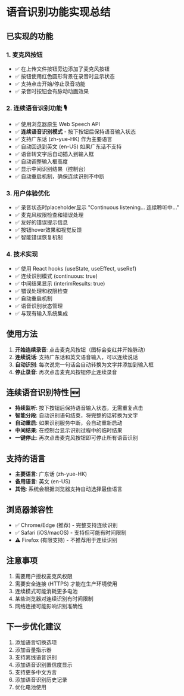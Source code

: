 # 语音识别功能实现总结

## 已实现的功能

### 1. 麦克风按钮
- ✅ 在上传文件按钮旁边添加了麦克风按钮
- ✅ 按钮使用红色圆形背景在录音时显示状态
- ✅ 支持点击开始/停止录音功能
- ✅ 录音时按钮会有脉动动画效果

### 2. 连续语音识别功能 🎙️
- ✅ 使用浏览器原生 Web Speech API
- ✅ **连续语音识别模式** - 按下按钮后保持语音输入状态
- ✅ 支持广东话 (zh-yue-HK) 作为主要语言
- ✅ 自动回退到英文 (en-US) 如果广东话不支持
- ✅ 语音转文字后自动插入到输入框
- ✅ 自动调整输入框高度
- ✅ 显示中间识别结果（控制台）
- ✅ 自动重启机制，确保连续识别不中断

### 3. 用户体验优化
- ✅ 录音状态时placeholder显示 "Continuous listening... 连续聆听中..."
- ✅ 麦克风权限检查和错误处理
- ✅ 友好的错误提示信息
- ✅ 按钮hover效果和视觉反馈
- ✅ 智能错误恢复机制

### 4. 技术实现
- ✅ 使用 React hooks (useState, useEffect, useRef)
- ✅ 连续识别模式 (continuous: true)
- ✅ 中间结果显示 (interimResults: true)
- ✅ 错误处理和权限检查
- ✅ 自动重启机制
- ✅ 语音识别状态管理
- ✅ 与现有输入系统集成

## 使用方法

1. **开始连续录音**: 点击麦克风按钮（图标会变红并开始脉动）
2. **连续说话**: 支持广东话和英文语音输入，可以连续说话
3. **自动识别**: 每次说完一句话会自动转换为文字并添加到输入框
4. **停止录音**: 再次点击麦克风按钮停止连续录音

## 连续语音识别特性 🆕

- **持续监听**: 按下按钮后保持语音输入状态，无需重复点击
- **智能分段**: 自动识别语句结束，将完整的话转换为文字
- **自动重启**: 如果识别服务中断，会自动重新启动
- **中间结果**: 在控制台显示识别过程中的临时结果
- **一键停止**: 再次点击麦克风按钮即可停止所有语音识别

## 支持的语言

- **主要语言**: 广东话 (zh-yue-HK)
- **备用语言**: 英文 (en-US)
- **其他**: 系统会根据浏览器支持自动选择最佳语言

## 浏览器兼容性

- ✅ Chrome/Edge (推荐) - 完整支持连续识别
- ✅ Safari (iOS/macOS) - 支持但可能有时间限制
- ⚠️ Firefox (有限支持) - 不推荐用于连续识别

## 注意事项

1. 需要用户授权麦克风权限
2. 需要安全连接 (HTTPS) 才能在生产环境使用
3. 连续模式可能消耗更多电池
4. 某些浏览器对连续识别有时间限制
5. 网络连接可能影响识别准确性

## 下一步优化建议

1. 添加语言切换选项
2. 添加音量指示器
3. 支持离线语音识别
4. 添加语音识别置信度显示
5. 支持更多中文方言
6. 添加语音识别历史记录
7. 优化电池使用
